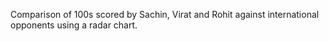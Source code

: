 Comparison of 100s scored by Sachin, Virat and Rohit against international opponents using a radar chart.
